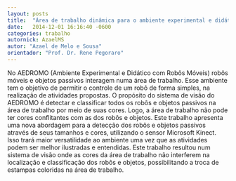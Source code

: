 ```yaml
---
layout: posts
title:  "Área de trabalho dinâmica para o ambiente experimental e didático com robôs móveis"
date:   2014-12-01 16:16:40 -0600
categories: trabalho
autornick: AzaelMS
autor: "Azael de Melo e Sousa"
orientador: "Prof. Dr. Rene Pegoraro"
---
```

No AEDROMO (Ambiente Experimental e Didático com Robôs Móveis) robôs móveis e objetos passivos interagem numa área de trabalho. Esse ambiente tem o objetivo de permitir o controle de um robô de forma simples, na realização de atividades propostas. O propósito do sistema de visão do AEDROMO é detectar e classificar todos os robôs e objetos passivos na área de trabalho por meio de suas cores. Logo, a área de trabalho não pode ter cores conflitantes com as dos robôs e objetos. Este trabalho apresenta uma nova abordagem para a detecção dos robôs e objetos passivos através de seus tamanhos e cores, utilizando o sensor Microsoft Kinect. Isso trará maior versatilidade ao ambiente uma vez que as atividades podem ser melhor ilustradas e entendidas. Este trabalho resultou num sistema de visão onde as cores da área de trabalho não interferem na localização e classificação dos robôs e objetos, possibilitando a troca de estampas coloridas na área de trabalho.
